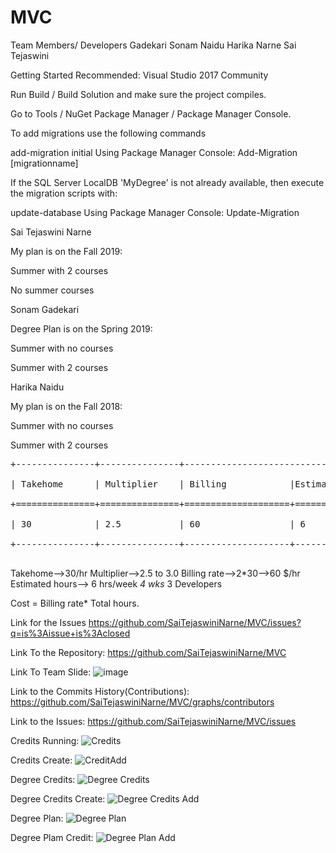 # MVC
Team Members/ Developers
Gadekari Sonam
Naidu Harika
Narne Sai Tejaswini

Getting Started
Recommended: Visual Studio 2017 Community

Run Build / Build Solution and make sure the project compiles.

Go to Tools / NuGet Package Manager / Package Manager Console.

To add migrations use the following commands

add-migration initial
Using Package Manager Console: Add-Migration [migrationname]

If the SQL Server LocalDB 'MyDegree' is not already available, then execute the migration scripts with:

update-database
Using Package Manager Console: Update-Migration

<p>Sai Tejaswini Narne  </p>
<p>My plan is on the Fall 2019: </p>
<p>Summer with 2 courses</p>
<p>No summer courses</p>


<p>Sonam Gadekari</p>
<p>Degree Plan is on the Spring 2019:</p>
<p>Summer with no courses</p>
<p>Summer with 2 courses<p>


<p>Harika Naidu</p>
<p>My plan is on the Fall 2018:</p>
<p>Summer with no courses</p>
<p>Summer with 2 courses</p>

<pre>
+---------------+---------------+-------------------------------------------------------------------+<br/>
| Takehome      | Multiplier    | Billing            |Estimated hours  per week   | Developers| Cost|<br/>
+===============+===============+====================+================+===========+===========+======<br/>
| 30            | 2.5           | 60                 | 6                          |3          |5400 |<br/>
+---------------+---------------+--------------------+----------------------------+-----------+------<br/>
</pre>

Takehome-->30/hr
Multiplier-->2.5 to 3.0
Billing rate-->2*30-->60 $/hr
Estimated hours-->
6 hrs/week *4 wks* 3 Developers

Cost = Billing rate* Total hours.

Link for the Issues
https://github.com/SaiTejaswiniNarne/MVC/issues?q=is%3Aissue+is%3Aclosed

Link To the Repository:
https://github.com/SaiTejaswiniNarne/MVC

Link To Team Slide:
![image](https://user-images.githubusercontent.com/42949313/56475016-1983c600-6448-11e9-8983-806de5933526.png)

Link to the Commits History(Contributions):
https://github.com/SaiTejaswiniNarne/MVC/graphs/contributors

Link to the Issues:
https://github.com/SaiTejaswiniNarne/MVC/issues

Credits Running:
![Credits](https://user-images.githubusercontent.com/42949313/56475388-2fe05080-644d-11e9-92bf-d4fb3c0fd4fa.PNG)

Credits Create:
![CreditAdd](https://user-images.githubusercontent.com/42949313/56475396-59997780-644d-11e9-914f-c3e3ac9d3088.PNG)

Degree Credits:
![Degree Credits](https://user-images.githubusercontent.com/42949313/56475419-a2e9c700-644d-11e9-9572-2e219a537bd1.PNG)

Degree Credits Create:
![Degree Credits Add](https://user-images.githubusercontent.com/42949313/56475421-a8dfa800-644d-11e9-83eb-d9d9250dc8be.PNG)

Degree Plan:
![Degree Plan](https://user-images.githubusercontent.com/42949313/56475441-ef350700-644d-11e9-9bf0-460ddf3a1470.PNG)

Degree Plam Credit:
![Degree Plan Add](https://user-images.githubusercontent.com/42949313/56475445-f5c37e80-644d-11e9-9bb4-3ba104399a47.PNG)


